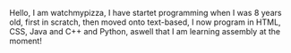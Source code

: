 Hello, I am watchmypizza, I have startet programming when I was 8 years old, first in scratch, then moved onto text-based, I now program in HTML, CSS, Java and C++ and Python, aswell that I am learning assembly at the moment!

<!---
watchmypizza/watchmypizza is a ✨ special ✨ repository because its `README.md` (this file) appears on your GitHub profile.
You can click the Preview link to take a look at your changes.
--->

